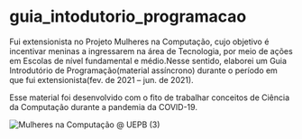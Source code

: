 # guia_intodutorio_programacao

Fui extensionista no Projeto Mulheres na Computação, cujo objetivo é incentivar meninas a ingressarem na área de Tecnologia, por meio de ações em Escolas de nível fundamental e médio.Nesse sentido, elaborei um Guia Introdutório de Programação(material assíncrono) durante o período em que fui extensionista(fev. de 2021 – jun. de 2021).

Esse material foi desenvolvido com o fito de trabalhar conceitos de Ciência da Computação durante a pandemia da COVID-19.

![Mulheres na Computação @ UEPB (3)](https://user-images.githubusercontent.com/62727312/126038965-d5496e8b-c7e6-49f6-98b0-3acf6236783f.png)

